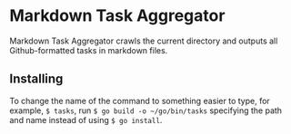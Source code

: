 # Markdown Task Aggregator

Markdown Task Aggregator crawls the current directory and outputs all Github-formatted tasks in markdown files.

## Installing

To change the name of the command to something easier to type, for example, `$ tasks`, run `$ go build -o ~/go/bin/tasks` specifying the path and name instead of using `$ go install`.
